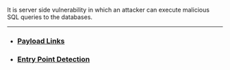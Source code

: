 It is server side vulnerability in which an attacker can execute malicious SQL queries to the databases.

---

- ### [Payload Links](https://github.com/SpiderSec101/Web_Application_Security_Testing/blob/main/Vulnerabilities/SQL%20Injection/Payload%20Links.md)
- ### [Entry Point Detection](https://github.com/SpiderSec101/Web_Application_Security_Testing/blob/main/Vulnerabilities/SQL%20Injection/Entrypoint_Detection.md)
